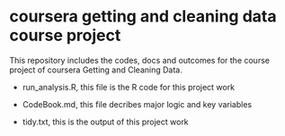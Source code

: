 coursera getting and cleaning data course project
==================================

This repository includes the codes, docs and outcomes for the course project of coursera Getting and Cleaning Data.



 * run_analysis.R, this file is the R code for this project work

 * CodeBook.md,    this file decribes major logic and key variables 

 * tidy.txt,       this is the output of this project work
 
